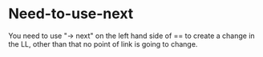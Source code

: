 # Need-to-use-next
You need to use "-> next" on the left hand side of == to create a change in the LL, other than that no point of link is going to change.
